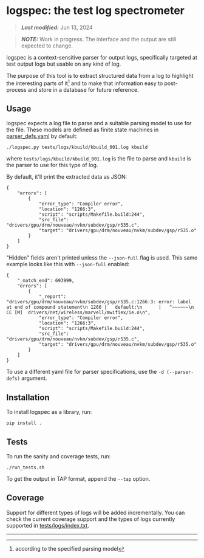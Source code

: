 # logspec: the test log spectrometer

> **_Last modified:_** Jun 13, 2024

> **_NOTE:_** Work in progress. The interface and the output are still
> expected to change.

logspec is a context-sensitive parser for output logs, specifically
targeted at test output logs but usable on any kind of log.

The purpose of this tool is to extract structured data from a log to
highlight the interesting parts of it[^1] and to make that information
easy to post-process and store in a database for future reference.

## Usage

logspec expects a log file to parse and a suitable parsing model to use
for the file. These models are defined as finite state machines in
[parser_defs.yaml](parser_defs.yaml) by default:

    ./logspec.py tests/logs/kbuild/kbuild_001.log kbuild

where `tests/logs/kbuild/kbuild_001.log` is the file to parse and
`kbuild` is the parser to use for this type of log.

By default, it'll print the extracted data as JSON:

    {
        "errors": [
            {
                "error_type": "Compiler error",
                "location": "1266:3",
                "script": "scripts/Makefile.build:244",
                "src_file": "drivers/gpu/drm/nouveau/nvkm/subdev/gsp/r535.c",
                "target": "drivers/gpu/drm/nouveau/nvkm/subdev/gsp/r535.o"
            }
        ]
    }

"Hidden" fields aren't printed unless the `--json-full` flag is
used. This same example looks like this with `--json-full` enabled:

    {
        "_match_end": 693999,
        "errors": [
            {
                "_report": "drivers/gpu/drm/nouveau/nvkm/subdev/gsp/r535.c:1266:3: error: label at end of compound statement\n 1266 |   default:\n      |   ^~~~~~~\n  CC [M]  drivers/net/wireless/marvell/mwifiex/ie.o\n",
                "error_type": "Compiler error",
                "location": "1266:3",
                "script": "scripts/Makefile.build:244",
                "src_file": "drivers/gpu/drm/nouveau/nvkm/subdev/gsp/r535.c",
                "target": "drivers/gpu/drm/nouveau/nvkm/subdev/gsp/r535.o"
            }
        ]
    }

To use a different yaml file for parser specifications, use the `-d
(--parser-defs)` argument.

## Installation

To install logspec as a library, run:

    pip install .

## Tests

To run the sanity and coverage tests, run:

    ./run_tests.sh

To get the output in TAP format, append the `--tap` option.

## Coverage

Support for different types of logs will be added incrementally. You can
check the current coverage support and the types of logs currently
supported in [tests/logs/index.txt](tests/logs/index.txt).

---

[^1]: according to the specified parsing model
